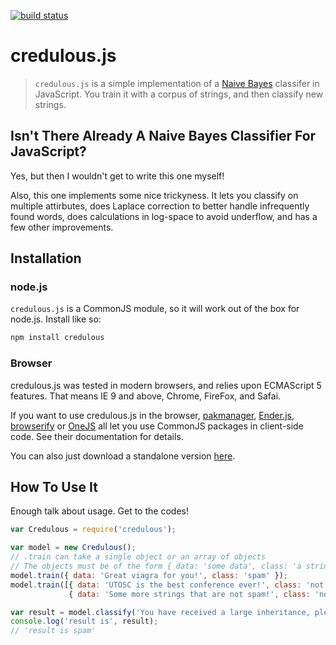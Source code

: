 [![build status](https://secure.travis-ci.org/jergason/credulous.png)](http://travis-ci.org/jergason/credulous)
# credulous.js

> `credulous.js` is a simple implementation of a [Naive Bayes](http://en.wikipedia.org/wiki/Naive_Bayes_classifier) classifer in JavaScript. You train it with a corpus of strings, and then classify new strings.


## Isn't There Already A Naive Bayes Classifier For JavaScript?
Yes, but then I wouldn't get to write this one myself!

Also, this one implements some nice trickyness. It lets you classify on multiple
attirbutes, does Laplace correction to better handle infrequently found words, does
calculations in log-space to avoid underflow, and has a few other improvements.

## Installation

### node.js

`credulous.js` is a CommonJS module, so it will work out of the box for node.js. Install
like so:

```bash
npm install credulous
```

### Browser
credulous.js was tested in modern browsers, and relies upon ECMAScript 5 features. That means IE 9 and
above, Chrome, FireFox, and Safai.

If you want to use credulous.js in the browser, [pakmanager](https://github.com/coolaj86/pakmanager.git),
[Ender.js](http://ender.no.de), [browserify](https://github.com/substack/node-browserify) or
[OneJS](https://github.com/azer/onejs) all let you use CommonJS packages in client-side code. See their
documentation for details.

You can also just download a standalone version [here](#some_link_to_standalone_version).

## How To Use It

Enough talk about usage. Get to the codes!

```javascript
var Credulous = require('credulous');

var model = new Credulous();
// .train can take a single object or an array of objects
// The objects must be of the form { data: 'some data', class: 'a string representing the class name' }
model.train({ data: 'Great viagra for you!', class: 'spam' });
model.train([{ data: 'UTOSC is the best conference ever!', class: 'not spam'},
             { data: 'Some more strings that are not spam!', class: 'not spam'}]);

var result = model.classify('You have received a large inheritance, please just send me a blank money order!');
console.log('result is', result);
// 'result is spam'

```
